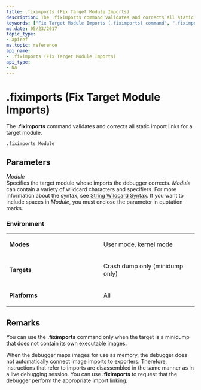 ```yaml
---
title: .fiximports (Fix Target Module Imports)
description: The .fiximports command validates and corrects all static import links for a target module.
keywords: ["Fix Target Module Imports (.fiximports) command", ".fiximports (Fix Target Module Imports) Windows Debugging"]
ms.date: 05/23/2017
topic_type:
- apiref
ms.topic: reference
api_name:
- .fiximports (Fix Target Module Imports)
api_type:
- NA
---
```


# .fiximports (Fix Target Module Imports)


The **.fiximports** command validates and corrects all static import links for a target module.

```dbgcmd
.fiximports Module
```

## <span id="ddk_meta_fix_target_module_imports_dbg"></span><span id="DDK_META_FIX_TARGET_MODULE_IMPORTS_DBG"></span>Parameters


<span id="_______Module______"></span><span id="_______module______"></span><span id="_______MODULE______"></span> *Module*   
Specifies the target module whose imports the debugger corrects. *Module* can contain a variety of wildcard characters and specifiers. For more information about the syntax, see [String Wildcard Syntax](string-wildcard-syntax.md). If you want to include spaces in *Module*, you must enclose the parameter in quotation marks.

### <span id="Environment"></span><span id="environment"></span><span id="ENVIRONMENT"></span>Environment

<table>
<colgroup>
<col width="50%" />
<col width="50%" />
</colgroup>
<tbody>
<tr class="odd">
<td align="left"><p><strong>Modes</strong></p></td>
<td align="left"><p>User mode, kernel mode</p></td>
</tr>
<tr class="even">
<td align="left"><p><strong>Targets</strong></p></td>
<td align="left"><p>Crash dump only (minidump only)</p></td>
</tr>
<tr class="odd">
<td align="left"><p><strong>Platforms</strong></p></td>
<td align="left"><p>All</p></td>
</tr>
</tbody>
</table>

 

## Remarks

You can use the **.fiximports** command only when the target is a minidump that does not contain its own executable images.

When the debugger maps images for use as memory, the debugger does not automatically connect image imports to exporters. Therefore, instructions that refer to imports are disassembled in the same manner as in a live debugging session. You can use **.fiximports** to request that the debugger perform the appropriate import linking.

 

 





